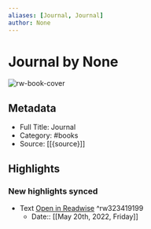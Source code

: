 ```yaml
---
aliases: [Journal, Journal]
author: None
---
```

# Journal by None

![rw-book-cover](https://readwise-assets.s3.amazonaws.com/static/images/default-book-icon-5.25188386e520.png)

## Metadata

- Full Title: Journal
- Category: #books
- Source: [[{source}]]

## Highlights
### New highlights synced
- Text [Open in Readwise](https://readwise.io/open/323419199) ^rw323419199
    - Date:: [[May 20th, 2022, Friday]]

